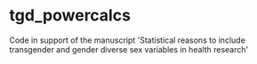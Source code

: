 # tgd_powercalcs
Code in support of the manuscript 'Statistical reasons to include transgender and gender diverse sex variables in health research'

